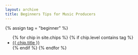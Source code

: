 ```yaml
---
layout: archive
title: Beginners Tips for Music Producers
---
```

{% assign tag = "beginner" %}
<ul>
{% for chip in site.chips %}
  {% if chip.level contains tag %}
  <li><a href="{{ chip.url }}">{{ chip.title }}</a></li>
  {% endif %}
{% endfor %}
</ul>
